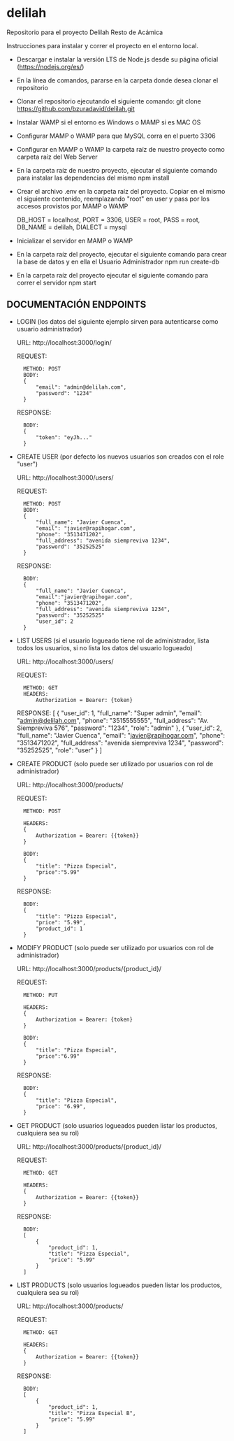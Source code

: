 # delilah
Repositorio para el proyecto Delilah Resto de Acámica

Instrucciones para instalar y correr el proyecto en el entorno local.

- Descargar e instalar la versión LTS de Node.js desde su página oficial (https://nodejs.org/es/)
- En la línea de comandos, pararse en la carpeta donde desea clonar el repositorio
- Clonar el repositorio ejecutando el siguiente comando:
    git clone https://github.com/bzuradavid/delilah.git
- Instalar WAMP si el entorno es Windows o MAMP si es MAC OS
- Configurar MAMP o WAMP para que MySQL corra en el puerto 3306
- Configurar en MAMP o WAMP la carpeta raíz de nuestro proyecto como carpeta raíz del Web Server
- En la carpeta raíz de nuestro proyecto, ejecutar el siguiente comando para instalar las dependencias del mismo
    npm install
- Crear el archivo .env en la carpeta raíz del proyecto. Copiar en el mismo el siguiente contenido, reemplazando "root" en user y pass por
    los accesos provistos por MAMP o WAMP

    DB_HOST = localhost,
    PORT = 3306,
    USER = root,
    PASS = root,
    DB_NAME = delilah,
    DIALECT = mysql

- Inicializar el servidor en MAMP o WAMP
- En la carpeta raíz del proyecto, ejecutar el siguiente comando para crear la base de datos y en ella el Usuario Administrador
    npm run create-db
- En la carpeta raíz del proyecto ejecutar el siguiente comando para correr el servidor
    npm start




DOCUMENTACIÓN ENDPOINTS
-----------------------


- LOGIN (los datos del siguiente ejemplo sirven para autenticarse como usuario administrador)

    URL: http://localhost:3000/login/

    REQUEST:

        METHOD: POST
        BODY: 
        {
            "email": "admin@delilah.com",
            "password": "1234"
        }

    RESPONSE:

        BODY:
        {
            "token": "eyJh..."
        }



- CREATE USER (por defecto los nuevos usuarios son creados con el role "user")

    URL: http://localhost:3000/users/

    REQUEST:

        METHOD: POST
        BODY:
        {
            "full_name": "Javier Cuenca",
            "email": "javier@rapihogar.com",
            "phone": "3513471202",
            "full_address": "avenida siempreviva 1234",
            "password": "35252525"
        }

    RESPONSE:

        BODY:
        {
            "full_name": "Javier Cuenca",
            "email":"javier@rapihogar.com",
            "phone": "3513471202",
            "full_address": "avenida siempreviva 1234",
            "password": "35252525"
            "user_id": 2
        }



- LIST USERS (si el usuario logueado tiene rol de administrador, lista todos los usuarios, si no lista los datos del usuario logueado)

    URL: http://localhost:3000/users/

    REQUEST:

        METHOD: GET
        HEADERS:
            Authorization = Bearer: {token}
        

    RESPONSE:
        [
            {
                "user_id": 1,
                "full_name": "Super admin",
                "email": "admin@delilah.com",
                "phone": "3515555555",
                "full_address": "Av. Siempreviva 576",
                "password": "1234",
                "role": "admin"
            },
            {
                "user_id": 2,
                "full_name": "Javier Cuenca",
                "email": "javier@rapihogar.com",
                "phone": "3513471202",
                "full_address": "avenida siempreviva 1234",
                "password": "35252525",
                "role": "user"
            }
        ]



- CREATE PRODUCT (solo puede ser utilizado por usuarios con rol de administrador)

    URL: http://localhost:3000/products/

    REQUEST:

        METHOD: POST

        HEADERS:
        {
            Authorization = Bearer: {{token}}
        }

        BODY:
        {
            "title": "Pizza Especial",
            "price":"5.99"
        }

    RESPONSE:

        BODY:
        {
            "title": "Pizza Especial",
            "price": "5.99",
            "product_id": 1
        }



- MODIFY PRODUCT (solo puede ser utilizado por usuarios con rol de administrador)

    URL: http://localhost:3000/products/{product_id}/

    REQUEST:

        METHOD: PUT

        HEADERS:
        {
            Authorization = Bearer: {token}
        }

        BODY:
        {
            "title": "Pizza Especial",
            "price":"6.99"
        }

    RESPONSE:

        BODY:
        {
            "title": "Pizza Especial",
            "price": "6.99",
        }



- GET PRODUCT (solo usuarios logueados pueden listar los productos, cualquiera sea su rol)

    URL: http://localhost:3000/products/{product_id}/

    REQUEST:

        METHOD: GET

        HEADERS:
        {
            Authorization = Bearer: {{token}}
        }

    RESPONSE:
    
        BODY:
        [
            {
                "product_id": 1,
                "title": "Pizza Especial",
                "price": "5.99"
            }
        ]


- LIST PRODUCTS (solo usuarios logueados pueden listar los productos, cualquiera sea su rol)

    URL: http://localhost:3000/products/

    REQUEST:

        METHOD: GET

        HEADERS:
        {
            Authorization = Bearer: {{token}}
        }

    RESPONSE:

        BODY:
        [
            {
                "product_id": 1,
                "title": "Pizza Especial B",
                "price": "5.99"
            }
        ]
